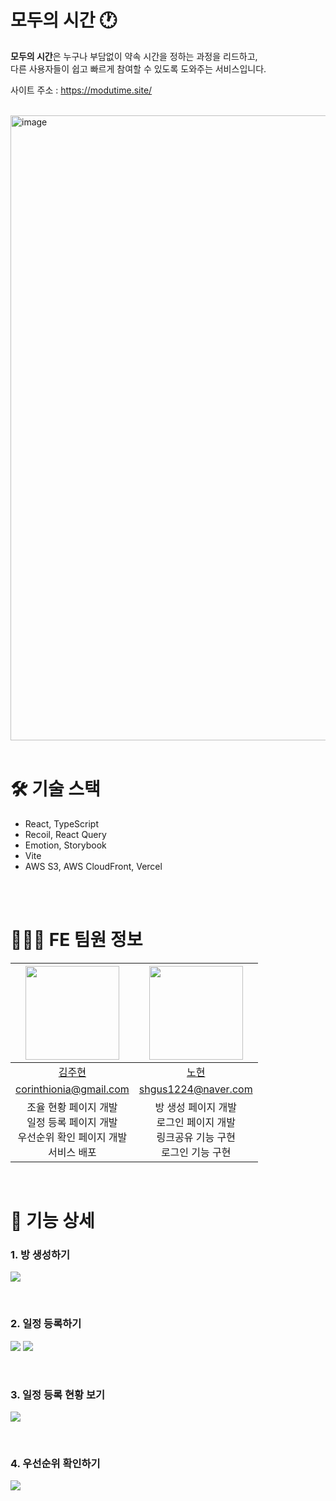 # 모두의 시간 🕐
**모두의 시간**은 누구나 부담없이 약속 시간을 정하는 과정을 리드하고,  
다른 사용자들이 쉽고 빠르게 참여할 수 있도록 도와주는 서비스입니다.  

사이트 주소 : https://modutime.site/
<br/>
<br/>

<img width="1000" alt="image" src="https://github.com/dnd-side-project/dnd-8th-5-frontend/assets/81014501/9957b414-0192-49a1-b7b6-46c63d989318">

<br/>
<br/>

# 🛠️ 기술 스택
- React, TypeScript
- Recoil, React Query
- Emotion, Storybook
- Vite
- AWS S3, AWS CloudFront, Vercel

<br/>
<br/>

# 🧑🏻‍💻 FE 팀원 정보
|<img src="https://avatars.githubusercontent.com/u/79887293?v=4" width=150px> |<img src="https://avatars.githubusercontent.com/u/81014501?v=4" width=150px>|
| :--: | :--: |
|[김주현](https://github.com/corinthionia)|[노현](https://github.com/YesHyeon)|
|[corinthionia@gmail.com](mailto:corinthionia@gmail.com)|[shgus1224@naver.com](mailto:shgus1224@naver.com)|
| 조율 현황 페이지 개발<br/>일정 등록 페이지 개발<br/>우선순위 확인 페이지 개발<br/>서비스 배포 | 방 생성 페이지 개발<br/>로그인 페이지 개발<br/>링크공유 기능 구현<br/>로그인 기능 구현 |

<br/>


# 📱 기능 상세

### 1. 방 생성하기
![](https://velog.velcdn.com/images/corinthionia/post/beb2cc7a-b9be-4f31-b6e1-ff03e6bba41d/image.png)

<br/>

### 2. 일정 등록하기
![](https://velog.velcdn.com/images/corinthionia/post/4ff13a45-8491-4988-81c0-66494991d2e0/image.png)
![](https://velog.velcdn.com/images/corinthionia/post/064e6b28-381e-4eb2-a80a-b0faf89a540e/image.png)

<br/>

### 3. 일정 등록 현황 보기
![](https://velog.velcdn.com/images/corinthionia/post/bf47595f-f0b6-4fc2-8fef-bbeaf8ac73d7/image.png)

<br/>

### 4. 우선순위 확인하기
![](https://velog.velcdn.com/images/corinthionia/post/2788ee60-2bc3-4f50-8020-8a96629f4b28/image.png)

<br/>
<br/>



